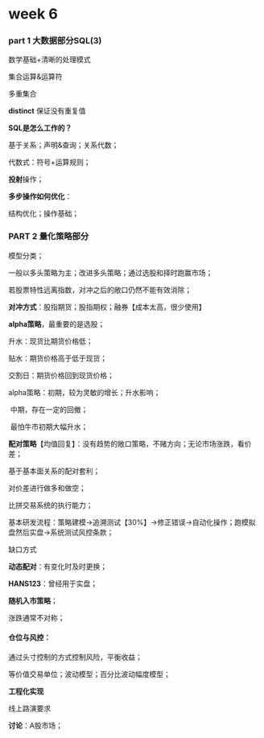 # week 6 

### part 1 大数据部分SQL(3)

数学基础+清晰的处理模式

集合运算&运算符

多重集合

**distinct** 保证没有重复值

**SQL是怎么工作的？**

基于关系；声明&查询；关系代数；

代数式：符号+运算规则；

**投射**操作；

**多步操作如何优化**：

 结构优化；操作基础；  



### PART 2 量化策略部分

模型分类；

一般以多头策略为主；改进多头策略；通过选股和择时跑赢市场；

若股票特性远离指数，对冲之后的敞口仍然不能有效消除；

**对冲方式**：股指期货；股指期权；融券【成本太高，很少使用】

**alpha策略**，最重要的是选股；

升水：现货比期货价格低；

贴水：期货价格高于低于现货；

交割日：期货价格回到现货价格；

alpha策略：初期，较为灵敏的增长；升水影响；

​					  中期，存在一定的回撤；

​					  最怕牛市初期大幅升水；

**配对策略**【均值回复】：没有趋势的敞口策略，不赌方向；无论市场涨跌，看价差；

基于基本面关系的配对套利；

对价差进行做多和做空；

比拼交易系统的执行能力；

基本研发流程：策略建模->追溯测试【30%】->修正错误->自动化操作；跑模拟盘然后实盘->系统测试风控条款；

缺口方式

**动态配对**：有变化时及时更换；

**HANS123**：曾经用于实盘；

**随机入市策略**；

涨跌通常不对称；

#### 仓位与风控：

通过头寸控制的方式控制风险，平衡收益；

等价值交易单位；波动模型；百分比波动幅度模型；

**工程化实现**

线上路演要求

**讨论**：A股市场；

